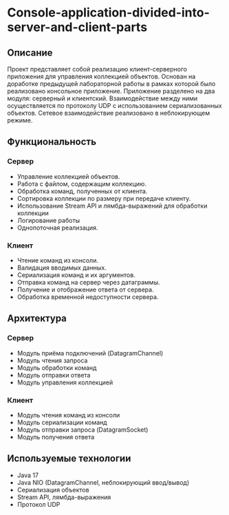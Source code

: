 # Console-application-divided-into-server-and-client-parts

## Описание

Проект представляет собой реализацию клиент-серверного приложения для управления коллекцией объектов. Основан на доработке предыдущей лабораторной работы в рамках которой было реализовано консольное приложение. Приложение разделено на два модуля: серверный и клиентский. Взаимодействие между ними осуществляется по протоколу UDP с использованием сериализованных объектов. Сетевое взаимодействие реализовано в неблокирующем режиме.

## Функциональность

### Сервер

- Управление коллекцией объектов.
- Работа с файлом, содержащим коллекцию.
- Обработка команд, полученных от клиента.
- Сортировка коллекции по размеру при передаче клиенту.
- Использование Stream API и лямбда-выражений для обработки коллекции
- Логирование работы
- Однопоточная реализация.

### Клиент

- Чтение команд из консоли.
- Валидация вводимых данных.
- Сериализация команд и их аргументов.
- Отправка команд на сервер через датаграммы.
- Получение и отображение ответа от сервера.
- Обработка временной недоступности сервера.
  
## Архитектура

### Сервер

- Модуль приёма подключений (DatagramChannel)
- Модуль чтения запроса
- Модуль обработки команд
- Модуль отправки ответа
- Модуль управления коллекцией

### Клиент

- Модуль чтения команд из консоли
- Модуль сериализации команд
- Модуль отправки запроса (DatagramSocket)
- Модуль получения ответа

## Используемые технологии

- Java 17
- Java NIO (DatagramChannel, неблокирующий ввод/вывод)
- Сериализация объектов
- Stream API, лямбда-выражения
- Протокол UDP

